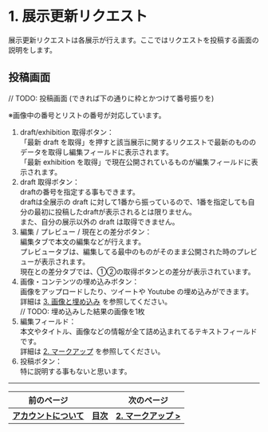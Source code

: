 # 1. 展示更新リクエスト

展示更新リクエストは各展示が行えます。ここではリクエストを投稿する画面の説明をします。

## 投稿画面

// TODO: 投稿画面 (できれば下の通りに枠とかつけて番号振りを)

※画像中の番号とリストの番号が対応しています。

1. draft/exhibition 取得ボタン：  
  「最新 draft を取得」を押すと該当展示に関するリクエストで最新のもののデータを取得し編集フィールドに表示されます。  
  「最新 exhibition を取得」で現在公開されているものが編集フィールドに表示されます。
2. draft 取得ボタン：  
  draftの番号を指定する事もできます。  
  draftは全展示の draft に対して1番から振っているので、1番を指定しても自分の最初に投稿したdraftが表示されるとは限りません。  
  また、自分の展示以外の draft は取得できません。
3. 編集 / プレビュー / 現在との差分ボタン：  
  編集タブで本文の編集などが行えます。  
  プレビュータブは、編集してる最中のものがそのまま公開された時のプレビューが表示されます。  
  現在との差分タブでは、①②の取得ボタンとの差分が表示されています。
4. 画像・コンテンツの埋め込みボタン：  
  画像をアップロードしたり、ツイートや Youtube の埋め込みができます。  
  詳細は [3. 画像と埋め込み](./3-image-url) を参照してください。  
  // TODO: 埋め込みした結果の画像を1枚
5. 編集フィールド：  
  本文やタイトル、画像などの情報が全て詰め込まれてるテキストフィールドです。  
  詳細は [2. マークアップ](./2-markup) を参照してください。  
6. 投稿ボタン：  
  特に説明する事もないと思います。

----

| 前のページ | | 次のページ |
| --- | --- | --- |
| **[アカウントについて](/common/account)** | **[目次](.)** | **[2. マークアップ >](./2-markup)** |

